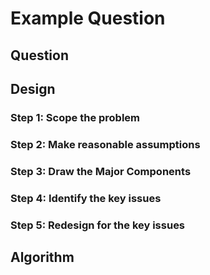 # Example Question

## Question


## Design

### Step 1: Scope the problem

### Step 2: Make reasonable assumptions

### Step 3: Draw the Major Components

### Step 4: Identify the key issues

### Step 5: Redesign for the key issues


## Algorithm
